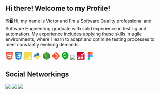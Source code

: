 
## Hi there! Welcome to my Profile!
🌎🖥 Hi, my name is Victor and I'm a Software Quality professional and Software Engineering graduate with solid experience in testing and automation. My experience includes applying these skills in agile environments, where I learn to adapt and optimize testing processes to meet constantly evolving demands.

 <div>
 <img src="https://raw.githubusercontent.com/devicons/devicon/master/icons/html5/html5-original.svg" width="5%"/>
 <img src="https://raw.githubusercontent.com/devicons/devicon/master/icons/css3/css3-original.svg" width="5%"/>
 <img src="https://raw.githubusercontent.com/devicons/devicon/master/icons/javascript/javascript-plain.svg" width="5%"/>
 <img src="https://raw.githubusercontent.com/devicons/devicon/master/icons/python/python-original.svg" width = "5%"/>
 <img src="https://github.com/devicons/devicon/blob/master/icons/nodejs/nodejs-original.svg" width = "5%"/>
 <img src="https://raw.githubusercontent.com/devicons/devicon/master/icons/git/git-original.svg" width ="5%"/>
 <img src="https://github.com/devicons/devicon/blob/master/icons/cucumber/cucumber-plain.svg" width = "5%"/>
 <img src="https://static-00.iconduck.com/assets.00/cypress-icon-512x512-ovcrvspz.png" width = "5%"/>
 <img src="https://github.com/devicons/devicon/blob/master/icons/selenium/selenium-original.svg" width = "5%"/>
 <img src="https://github.com/devicons/devicon/blob/master/icons/figma/figma-original.svg" width = "5%"/>
 
 
 ## Social Networkings
 <div>
  
 <a href="https://www.instagram.com/ovictorpa" target="_blank"><img src="https://img.shields.io/badge/Instagram-E4405F?style=for-the-badge&logo=instagram&logoColor=white" target="_blank"></a>
 <a href="https://www.linkedin.com/in/victor-anthony-638875211/" target="_blank"><img src="https://img.shields.io/badge/LinkedIn-0077B5?style=for-the-badge&logo=linkedin&logoColor=white" target="_blank"></a>
 <a href="anthonyvictor90@gmail.com" target="_blank"><img src="https://img.shields.io/badge/Gmail-D14836?style=for-the-badge&logo=gmail&logoColor=white" target="_blank"></a>
  
 </div>
 

 
 
 
 


